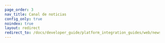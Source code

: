 ```yaml
---
page_order: 3
nav_title: Canal de noticias
config_only: true
noindex: true
layout: redirect
redirect_to: /docs/developer_guide/platform_integration_guides/web/news_feed/integration/
---
```

